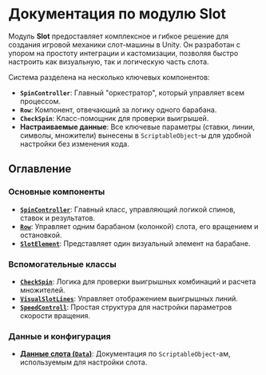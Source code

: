 ﻿# Документация по модулю Slot

Модуль **Slot** предоставляет комплексное и гибкое решение для создания игровой механики слот-машины в Unity. Он разработан с упором на простоту интеграции и кастомизации, позволяя быстро настроить как визуальную, так и логическую часть слота.

Система разделена на несколько ключевых компонентов:
- **`SpinController`**: Главный "оркестратор", который управляет всем процессом.
- **`Row`**: Компонент, отвечающий за логику одного барабана.
- **`CheckSpin`**: Класс-помощник для проверки выигрышей.
- **Настраиваемые данные**: Все ключевые параметры (ставки, линии, символы, множители) вынесены в `ScriptableObject`-ы для удобной настройки без изменения кода.

## Оглавление

### Основные компоненты
- [**`SpinController`**](./SpinController.md): Главный класс, управляющий логикой спинов, ставок и результатов.
- [**`Row`**](./Row.md): Управляет одним барабаном (колонкой) слота, его вращением и остановкой.
- [**`SlotElement`**](./SlotElement.md): Представляет один визуальный элемент на барабане.

### Вспомогательные классы
- [**`CheckSpin`**](./CheckSpin.md): Логика для проверки выигрышных комбинаций и расчета множителей.
- [**`VisualSlotLines`**](./VisualSlotLines.md): Управляет отображением выигрышных линий.
- [**`SpeedControll`**](./SpeedControll.md): Простая структура для настройки параметров скорости вращения.

### Данные и конфигурация
- [**Данные слота (`Data`)**](./Data/README.md): Документация по `ScriptableObject`-ам, используемым для настройки слота.
